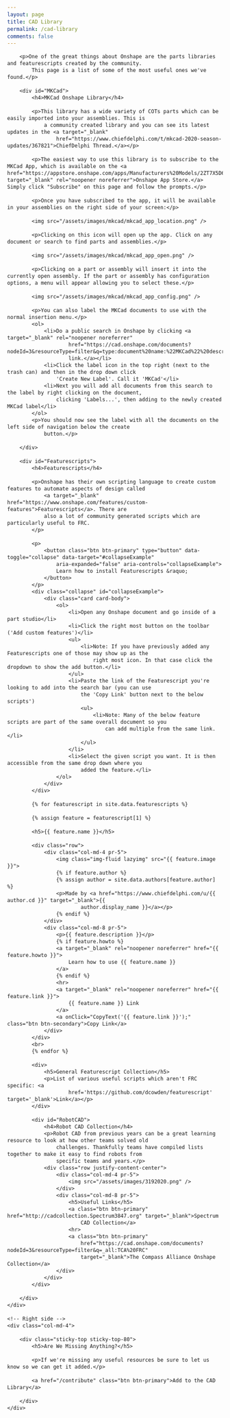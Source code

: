 ```yaml
---
layout: page
title: CAD Library
permalink: /cad-library
comments: false
---
```


<div class="row justify-content-between">
    <div class="col-md-8 pr-5">

        <p>One of the great things about Onshape are the parts libraries and featurescripts created by the community.
            This page is a list of some of the most useful ones we've found.</p>

        <div id="MKCad">
            <h4>MKCad Onshape Library</h4>

            <p>This library has a wide variety of COTs parts which can be easily imported into your assemblies. This is
                a community created library and you can see its latest updates in the <a target="_blank"
                    href="https://www.chiefdelphi.com/t/mkcad-2020-season-updates/367821">ChiefDelphi Thread.</a></p>

            <p>The easiest way to use this library is to subscribe to the MKCad App, which is available on the <a href="https://appstore.onshape.com/apps/Manufacturers%20Models/2ZT7X5D646R3LM3ZND7LGBTYRVM4SVH6CDDGM6I=/description" target="_blank" rel="noopener noreferrer">Onshape App Store.</a> Simply click "Subscribe" on this page and follow the prompts.</p>

            <p>Once you have subscribed to the app, it will be available in your assemblies on the right side of your screen:</p>

            <img src="/assets/images/mkcad/mkcad_app_location.png" />

            <p>Clicking on this icon will open up the app. Click on any document or search to find parts and assemblies.</p>

            <img src="/assets/images/mkcad/mkcad_app_open.png" />

            <p>Clicking on a part or assembly will insert it into the currently open assembly. If the part or assembly has configuration options, a menu will appear allowing you to select these.</p>

            <img src="/assets/images/mkcad/mkcad_app_config.png" />

            <p>You can also label the MKCad documents to use with the normal insertion menu.</p>
            <ol>
                <li>Do a public search in Onshape by clicking <a target="_blank" rel="noopener noreferrer"
                        href="https://cad.onshape.com/documents?nodeId=3&resourceType=filter&q=type:document%20name:%22MKCad%22%20description:%22Official%22">this
                        link.</a></li>
                <li>Click the label icon in the top right (next to the trash can) and then in the drop down click
                    'Create New Label'. Call it 'MKCad'</li>
                <li>Next you will add all documents from this search to the label by right clicking on the document,
                    clicking 'Labels...', then adding to the newly created MKCad label</li>
            </ol>
            <p>You should now see the label with all the documents on the left side of navigation below the create
                button.</p>

        </div>

        <div id="Featurescripts">
            <h4>Featurescripts</h4>

            <p>Onshape has their own scripting language to create custom features to automate aspects of design called
                <a target="_blank" href="https://www.onshape.com/features/custom-features">Featurescripts</a>. There are
                also a lot of community generated scripts which are particularly useful to FRC.
            </p>

            <p>
                <button class="btn btn-primary" type="button" data-toggle="collapse" data-target="#collapseExample"
                    aria-expanded="false" aria-controls="collapseExample">
                    Learn how to install Featurescripts &raquo;
                </button>
            </p>
            <div class="collapse" id="collapseExample">
                <div class="card card-body">
                    <ol>
                        <li>Open any Onshape document and go inside of a part studio</li>
                        <li>Click the right most button on the toolbar ('Add custom features')</li>
                        <ul>
                            <li>Note: If you have previously added any Featurescripts one of those may show up as the
                                right most icon. In that case click the dropdown to show the add button.</li>
                        </ul>
                        <li>Paste the link of the Featurescript you're looking to add into the search bar (you can use
                            the 'Copy Link' button next to the below scripts')
                            <ul>
                                <li>Note: Many of the below feature scripts are part of the same overall document so you
                                    can add multiple from the same link.</li>
                            </ul>
                        </li>
                        <li>Select the given script you want. It is then accessible from the same drop down where you
                            added the feature.</li>
                    </ol>
                </div>
            </div>

            {% for featurescript in site.data.featurescripts %}

            {% assign feature = featurescript[1] %}

            <h5>{{ feature.name }}</h5>

            <div class="row">
                <div class="col-md-4 pr-5">
                    <img class="img-fluid lazyimg" src="{{ feature.image }}">
                    {% if feature.author %}
                    {% assign author = site.data.authors[feature.author] %}
                    <p>Made by <a href="https://www.chiefdelphi.com/u/{{ author.cd }}" target="_blank">{{
                            author.display_name }}</a></p>
                    {% endif %}
                </div>
                <div class="col-md-8 pr-5">
                    <p>{{ feature.description }}</p>
                    {% if feature.howto %}
                    <a target="_blank" rel="noopener noreferrer" href="{{ feature.howto }}">
                        Learn how to use {{ feature.name }}
                    </a>
                    {% endif %}
                    <hr>
                    <a target="_blank" rel="noopener noreferrer" href="{{ feature.link }}">
                        {{ feature.name }} Link
                    </a>
                    <a onClick="CopyText('{{ feature.link }}');" class="btn btn-secondary">Copy Link</a>
                </div>
            </div>
            <br>
            {% endfor %}

            <div>
                <h5>General Featurescript Collection</h5>
                <p>List of various useful scripts which aren't FRC specific: <a
                        href='https://github.com/dcowden/featurescript' target='_blank'>Link</a></p>
            </div>

            <div id="RobotCAD">
                <h4>Robot CAD Collection</h4>
                <p>Robot CAD from previous years can be a great learning resource to look at how other teams solved old
                    challenges. Thankfully teams have compiled lists together to make it easy to find robots from
                    specific teams and years.</p>
                <div class="row justify-content-center">
                    <div class="col-md-4 pr-5">
                        <img src="/assets/images/3192020.png" />
                    </div>
                    <div class="col-md-8 pr-5">
                        <h5>Useful Links</h5>
                        <a class="btn btn-primary" href="http://cadcollection.Spectrum3847.org" target="_blank">Spectrum
                            CAD Collection</a>
                        <hr>
                        <a class="btn btn-primary"
                            href="https://cad.onshape.com/documents?nodeId=3&resourceType=filter&q=_all:TCA%20FRC"
                            target="_blank">The Compass Alliance Onshape Collection</a>
                    </div>
                </div>
            </div>

        </div>
    </div>

    <!-- Right side -->
    <div class="col-md-4">

        <div class="sticky-top sticky-top-80">
            <h5>Are We Missing Anything?</h5>

            <p>If we're missing any useful resources be sure to let us know so we can get it added.</p>

            <a href="/contribute" class="btn btn-primary">Add to the CAD Library</a>

        </div>
    </div>
</div>

<script>
    function CopyText(text) {
        // var text = "Example text to appear on clipboard";
        navigator.clipboard.writeText(text).then(function () {
            // console.log('Async: Copying to clipboard was successful!');
        }, function (err) {
            console.error('Async: Could not copy text: ', err);
        });
    }
</script>
